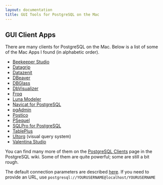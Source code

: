 ```yaml
---
layout: documentation
title: GUI Tools for PostgreSQL on the Mac
---
```


## GUI Client Apps

There are many clients for PostgreSQL on the Mac. Below is a list of some of the Mac Apps I found (in alphabetic order).

- [Beekeeper Studio](https://www.beekeeperstudio.io)
- [Datagrip](https://www.jetbrains.com/datagrip/)
- [Datazenit](https://datazenit.com/)
- [DBeaver](http://dbeaver.jkiss.org/)
- [DBGlass](http://dbglass.web-pal.com)
- [DbVisualizer](https://www.dbvis.com/)
- [Froq](https://www.colourful-apps.com/products/mac/froq)
- [Luna Modeler](https://www.datensen.com)
- [Navicat for PostgreSQL](http://www.navicat.com/products/navicat-for-postgresql)
- [pgAdmin](http://pgadmin.org/)
- [Postico](https://eggerapps.at/postico/)
- [PSequel](http://www.psequel.com)
- [SQLPro for PostgreSQL](http://www.hankinsoft.com/SQLProPostgres/)
- [TablePlus](https://tableplus.io)
- [Ultorg](https://www.ultorg.com) (visual query system)
- [Valentina Studio](http://www.valentina-db.com/en/valentina-studio-overview)

You can find many more of them on the [PostgreSQL Clients](https://wiki.postgresql.org/wiki/PostgreSQL_Clients) page in the PostgreSQL wiki. Some of them are quite powerful; some are still a bit rough.

The default connection parameters are described [here](../).
If you need to provide an URL, use `postgresql://YOURUSERNAME@localhost/YOURUSERNAME`
